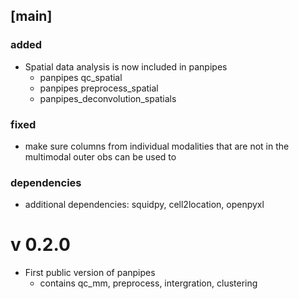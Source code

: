 

## [main]
### added
- Spatial data analysis is now included in panpipes
    - panpipes qc_spatial
    - panpipes preprocess_spatial
    - panpipes_deconvolution_spatials

### fixed
- make sure columns from individual modalities that are not in the multimodal outer obs can be used to

### dependencies
- additional dependencies: squidpy, cell2location, openpyxl

# v 0.2.0
- First public version of panpipes
    - contains qc_mm, preprocess, intergration, clustering


